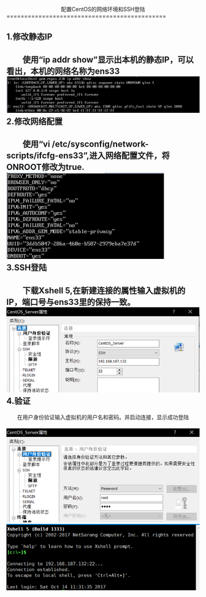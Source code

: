 <center>配置CentOS的网络环境和SSH登陆</center>
=============================================


1.修改静态IP
------------
　　使用“ip addr show”显示出本机的静态IP，可以看出，本机的网络名称为ens33
　　![](1.png)
　　
2.修改网络配置
--------------
　　使用“vi /etc/sysconfig/network-scripts/ifcfg-ens33”,进入网络配置文件，将ONROOT修改为true.
　　![](2.png)
　　
3.SSH登陆
---------
　　下载Xshell 5,在新建连接的属性输入虚拟机的IP，端口号与ens33里的保持一致。
　　![](3.png)
　　
4.验证
---------
　　在用户身份验证输入虚拟机的用户名和密码。并启动连接，显示成功登陆
　　![](4.png)
　　![](5.png)
